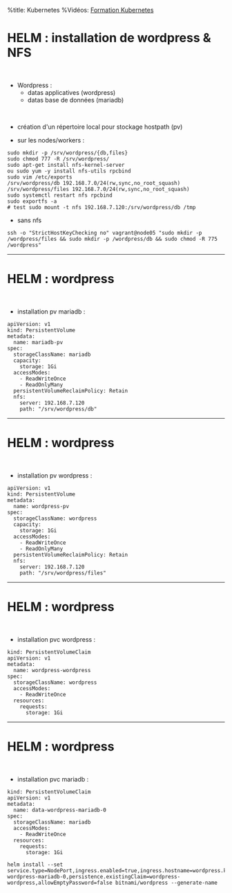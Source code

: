%title: Kubernetes 
%Vidéos: [Formation Kubernetes](https://www.youtube.com/playlist?list=PLn6POgpklwWqfzaosSgX2XEKpse5VY2v5)

# HELM : installation de wordpress & NFS


<br>

* Wordpress :
	* datas applicatives (wordpress)
	* datas base de données (mariadb)

<br>

* création d'un répertoire local pour stockage hostpath (pv)

* sur les nodes/workers :

```
sudo mkdir -p /srv/wordpress/{db,files}
sudo chmod 777 -R /srv/wordpress/
sudo apt-get install nfs-kernel-server
ou sudo yum -y install nfs-utils rpcbind
sudo vim /etc/exports
/srv/wordpress/db 192.168.7.0/24(rw,sync,no_root_squash)
/srv/wordpress/files 192.168.7.0/24(rw,sync,no_root_squash)
sudo systemctl restart nfs rpcbind
sudo exportfs -a
# test sudo mount -t nfs 192.168.7.120:/srv/wordpress/db /tmp
```

* sans nfs

```
ssh -o "StrictHostKeyChecking no" vagrant@node05 "sudo mkdir -p /wordpress/files && sudo mkdir -p /wordpress/db && sudo chmod -R 775 /wordpress"
```

----------------------------------------------------------------------------

# HELM : wordpress


<br>

* installation pv mariadb :

```
apiVersion: v1
kind: PersistentVolume
metadata:
  name: mariadb-pv
spec:
  storageClassName: mariadb
  capacity:
    storage: 1Gi
  accessModes:
    - ReadWriteOnce
    - ReadOnlyMany
  persistentVolumeReclaimPolicy: Retain
  nfs:
    server: 192.168.7.120
    path: "/srv/wordpress/db"
```

---------------------------------------------------------------------------------

# HELM : wordpress


<br>

* installation pv wordpress :

```
apiVersion: v1
kind: PersistentVolume
metadata:
  name: wordpress-pv
spec:
  storageClassName: wordpress
  capacity:
    storage: 1Gi
  accessModes:
    - ReadWriteOnce
    - ReadOnlyMany
  persistentVolumeReclaimPolicy: Retain
  nfs:
    server: 192.168.7.120
    path: "/srv/wordpress/files"
```

-----------------------------------------------------------------------------

# HELM : wordpress


<br>

* installation pvc wordpress :

```
kind: PersistentVolumeClaim
apiVersion: v1
metadata:
  name: wordpress-wordpress
spec:
  storageClassName: wordpress
  accessModes:
    - ReadWriteOnce
  resources:
    requests:
      storage: 1Gi
```

-----------------------------------------------------------------------------

# HELM : wordpress


<br>

* installation pvc mariadb :

```
kind: PersistentVolumeClaim
apiVersion: v1
metadata:
  name: data-wordpress-mariadb-0
spec:
  storageClassName: mariadb
  accessModes:
    - ReadWriteOnce
  resources:
    requests:
      storage: 1Gi
```



```
helm install --set service.type=NodePort,ingress.enabled=true,ingress.hostname=wordpress.kub,wordpressUsername=admin,wordpressPassword=adminpassword,mariadb.mariadbRootPassword=secretpassword,mariadb.master.persistence.existingClaim=data-wordpress-mariadb-0,persistence.existingClaim=wordpress-wordpress,allowEmptyPassword=false bitnami/wordpress --generate-name
```
